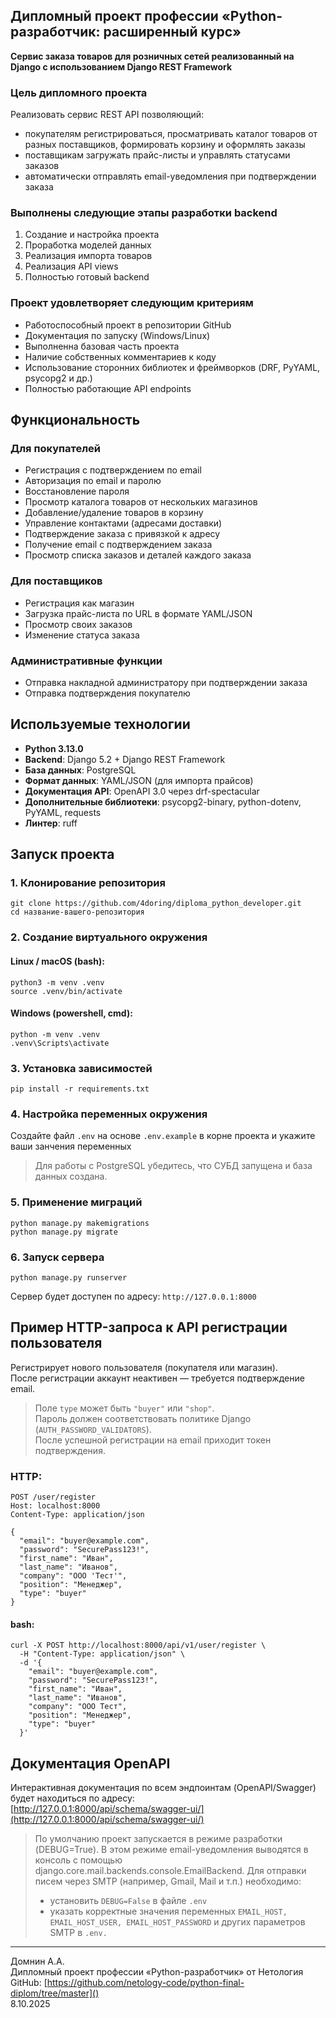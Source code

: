 ## Дипломный проект профессии «Python-разработчик: расширенный курс»


**Сервис заказа товаров для розничных сетей реализованный на Django с использованием Django REST Framework**


### Цель дипломного проекта

Реализовать cервис REST API позволяющий:
- покупателям регистрироваться, просматривать каталог товаров от разных поставщиков, формировать корзину и оформлять заказы
- поставщикам загружать прайс-листы и управлять статусами заказов
- автоматически отправлять email-уведомления при подтверждении заказа

### Выполнены следующие этапы разработки backend

1. Создание и настройка проекта
2. Проработка моделей данных
3. Реализация импорта товаров
4. Реализация API views
5. Полностью готовый backend

### Проект удовлетворяет следующим критериям

- Работоспособный проект в репозитории GitHub
- Документация по запуску (Windows/Linux)
- Выполненна базовая часть проекта
- Наличие собственных комментариев к коду
- Использование сторонних библиотек и фреймворков (DRF, PyYAML, psycopg2 и др.)
- Полностью работающие API endpoints

## Функциональность

### Для покупателей
-  Регистрация с подтверждением по email  
-  Авторизация по email и паролю  
-  Восстановление пароля  
-  Просмотр каталога товаров от нескольких магазинов  
-  Добавление/удаление товаров в корзину  
-  Управление контактами (адресами доставки)  
-  Подтверждение заказа с привязкой к адресу  
-  Получение email с подтверждением заказа  
-  Просмотр списка заказов и деталей каждого заказа  

### Для поставщиков
-  Регистрация как магазин 
-  Загрузка прайс-листа по URL в формате YAML/JSON 
-  Просмотр своих заказов  
-  Изменение статуса заказа

### Административные функции
-  Отправка накладной администратору при подтверждении заказа  
-  Отправка подтверждения покупателю  

## Используемые технологии
- **Python 3.13.0**
- **Backend**: Django 5.2 + Django REST Framework  
- **База данных**: PostgreSQL  
- **Формат данных**: YAML/JSON (для импорта прайсов)  
- **Документация API**: OpenAPI 3.0 через drf-spectacular
- **Дополнительные библиотеки**: psycopg2-binary, python-dotenv, PyYAML, requests
- **Линтер**: ruff

## Запуск проекта

### 1. Клонирование репозитория

`git clone https://github.com/4doring/diploma_python_developer.git`\
`cd название-вашего-репозитория`


### 2. Создание виртуального окружения

#### Linux / macOS (bash):
`python3 -m venv .venv`\
`source .venv/bin/activate`


#### Windows (powershell, cmd):
`python -m venv .venv`\
`.venv\Scripts\activate`


### 3. Установка зависимостей
`pip install -r requirements.txt`


### 4. Настройка переменных окружения

Создайте файл `.env` на основе `.env.example` в корне проекта и укажите ваши занчения переменных 

> Для работы с PostgreSQL убедитесь, что СУБД запущена и база данных создана.

### 5. Применение миграций
`python manage.py makemigrations`\
`python manage.py migrate`

### 6. Запуск сервера
`python manage.py runserver`

Сервер будет доступен по адресу: `http://127.0.0.1:8000`

## Пример HTTP-запроса к API регистрации пользователя 

Регистрирует нового пользователя (покупателя или магазин).  
После регистрации аккаунт неактивен — требуется подтверждение email.
> Поле `type` может быть `"buyer"` или `"shop"`.  
> Пароль должен соответствовать политике Django (`AUTH_PASSWORD_VALIDATORS`).  
> После успешной регистрации на email приходит токен подтверждения.

### HTTP:
```
POST /user/register
Host: localhost:8000
Content-Type: application/json

{
  "email": "buyer@example.com",
  "password": "SecurePass123!",
  "first_name": "Иван",
  "last_name": "Иванов",
  "company": "ООО 'Тест'",
  "position": "Менеджер",
  "type": "buyer"
}
```

#### bash:
```
curl -X POST http://localhost:8000/api/v1/user/register \
  -H "Content-Type: application/json" \
  -d '{
    "email": "buyer@example.com",
    "password": "SecurePass123!",
    "first_name": "Иван",
    "last_name": "Иванов",
    "company": "ООО Тест",
    "position": "Менеджер",
    "type": "buyer"
  }'
```

## Документация OpenAPI

Интерактивная документация по всем эндпоинтам (OpenAPI/Swagger) будет находиться по адресу:  
[http://127.0.0.1:8000/api/schema/swagger-ui/](http://127.0.0.1:8000/api/schema/swagger-ui/)

> По умолчанию проект запускается в режиме разработки (DEBUG=True). В этом режиме email-уведомления выводятся в консоль с помощью django.core.mail.backends.console.EmailBackend.
> Для отправки писем через SMTP (например, Gmail, Mail и т.п.) необходимо:
> - установить `DEBUG=False` в файле `.env`
> - указать корректные значения переменных `EMAIL_HOST, EMAIL_HOST_USER, EMAIL_HOST_PASSWORD` и других параметров SMTP в `.env.`

---
Домнин А.А.\
Дипломный проект профессии «Python-разработчик» от Нетология \
GitHub: [https://github.com/netology-code/python-final-diplom/tree/master]()
\
8.10.2025

